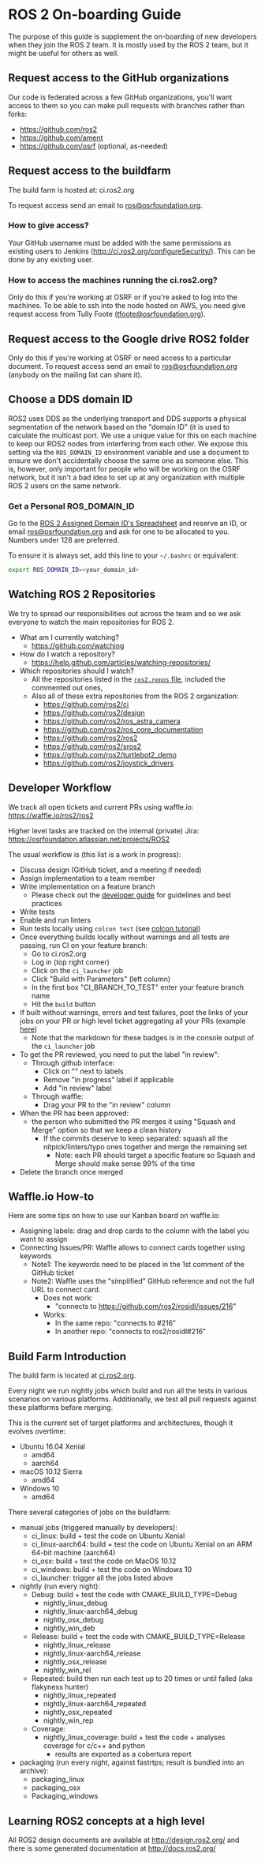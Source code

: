 # ROS 2 On-boarding Guide

The purpose of this guide is supplement the on-boarding of new developers when they join the ROS 2 team.
It is mostly used by the ROS 2 team, but it might be useful for others as well.

## Request access to the GitHub organizations

Our code is federated across a few GitHub organizations, you'll want access to them so you can make pull requests with branches rather than forks:

- https://github.com/ros2
- https://github.com/ament
- https://github.com/osrf (optional, as-needed)

## Request access to the buildfarm

The build farm is hosted at: ci.ros2.org

To request access send an email to ros@osrfoundation.org.

### How to give access?

Your GitHub username must be added with the same permissions as existing users to Jenkins (http://ci.ros2.org/configureSecurity/).
This can be done by any existing user.

### How to access the machines running the ci.ros2.org?

Only do this if you're working at OSRF or if you're asked to log into the machines.
To be able to ssh into the node hosted on AWS, you need give request access from Tully Foote (tfoote@osrfoundation.org).

## Request access to the Google drive ROS2 folder

Only do this if you're working at OSRF or need access to a particular document.
To request access send an email to ros@osrfoundation.org (anybody on the mailing list can share it).

## Choose a DDS domain ID

ROS2 uses DDS as the underlying transport and DDS supports a physical segmentation of the network based on the "domain ID" (it is used to calculate the multicast port.
We use a unique value for this on each machine to keep our ROS2 nodes from interfering from each other.
We expose this setting via the `ROS_DOMAIN_ID` environment variable and use a document to ensure we don't accidentally choose the same one as someone else.
This is, however, only important for people who will be working on the OSRF network, but it isn't a bad idea to set up at any organization with multiple ROS 2 users on the same network.

### Get a Personal ROS_DOMAIN_ID

Go to the [ROS 2 Assigned Domain ID's Spreadsheet](https://docs.google.com/spreadsheets/d/1YuDSH1CeySBP4DaCX4KoCDW_lZY4PuFWUu4MW6Vsp1s/edit) and reserve an ID, or email ros@osrfoundation.org and ask for one to be allocated to you.
Numbers under 128 are preferred.

To ensure it is always set, add this line to your `~/.bashrc` or equivalent:

```bash
export ROS_DOMAIN_ID=<your_domain_id>
```

## Watching ROS 2 Repositories

We try to spread our responsibilities out across the team and so we ask everyone to watch the main repositories for ROS 2.

- What am I currently watching?
  - https://github.com/watching
- How do I watch a repository?
  - https://help.github.com/articles/watching-repositories/
- Which repositories should I watch?
  - All the repositories listed in the [`ros2.repos` file](https://github.com/ros2/ros2/blob/master/ros2.repos), included the commented out ones,
  - Also all of these extra repositories from the ROS 2 organization:
    - https://github.com/ros2/ci
    - https://github.com/ros2/design
    - https://github.com/ros2/ros_astra_camera
    - https://github.com/ros2/ros_core_documentation
    - https://github.com/ros2/ros2
    - https://github.com/ros2/sros2
    - https://github.com/ros2/turtlebot2_demo
    - https://github.com/ros2/joystick_drivers

## Developer Workflow

We track all open tickets and current PRs using waffle.io: https://waffle.io/ros2/ros2

Higher level tasks are tracked on the internal (private) Jira: https://osrfoundation.atlassian.net/projects/ROS2

The usual workflow is (this list is a work in progress):

- Discuss design (GitHub ticket, and a meeting if needed)
- Assign implementation to a team member
- Write implementation on a feature branch
  - Please check out the [developer guide](Developer-Guide.md) for guidelines and best practices
- Write tests
- Enable and run linters
- Run tests locally using `colcon test` (see [colcon tutorial](Colcon-Tutorial.md))
- Once everything builds locally without warnings and all tests are passing, run CI on your feature branch:
  - Go to ci.ros2.org
  - Log in (top right corner)
  - Click on the `ci_launcher` job
  - Click "Build with Parameters" (left column)
  - In the first box "CI_BRANCH_TO_TEST" enter your feature branch name
  - Hit the `build` button
- If built without warnings, errors and test failures, post the links of your jobs on your PR or high level ticket aggregating all your PRs (example [here](https://github.com/ros2/rcl/pull/106#issuecomment-271119200))
  - Note that the markdown for these badges is in the console output of the `ci_launcher` job
- To get the PR reviewed, you need to put the label "in review":
  - Through github interface:
    - Click on "" next to labels
    - Remove "in progress" label if applicable
    - Add "in review" label
  - Through waffle:
    - Drag your PR to the "in review" column
- When the PR has been approved:
  - the person who submitted the PR merges it using "Squash and Merge" option so that we keep a clean history
    - If the commits deserve to keep separated: squash all the nitpick/linters/typo ones together and merge the remaining set
      - Note: each PR should target a specific feature so Squash and Merge should make sense 99% of the time
- Delete the branch once merged

## Waffle.io How-to

Here are some tips on how to use our Kanban board on waffle.io:

- Assigning labels: drag and drop cards to the column with the label you want to assign
- Connecting Issues/PR: Waffle allows to connect cards together using keywords
  - Note1: The keywords need to be placed in the 1st comment of the GitHub ticket
  - Note2: Waffle uses the "simplified" GitHub reference and not the full URL to connect card.
    - Does not work:
      - "connects to https://github.com/ros2/rosidl/issues/216"
    - Works:
      - In the same repo: "connects to #216"
      - In another repo: "connects to ros2/rosidl#216"

## Build Farm Introduction

The build farm is located at [ci.ros2.org](http://ci.ros2.org/).

Every night we run nightly jobs which build and run all the tests in various scenarios on various platforms.
Additionally, we test all pull requests against these platforms before merging.

This is the current set of target platforms and architectures, though it evolves overtime:

- Ubuntu 16.04 Xenial
  - amd64
  - aarch64
- macOS 10.12 Sierra
  - amd64
- Windows 10
  - amd64

There several categories of jobs on the buildfarm:

- manual jobs (triggered manually by developers):
  - ci_linux: build + test the code on Ubuntu Xenial
  - ci_linux-aarch64: build + test the code on Ubuntu Xenial on an ARM 64-bit machine (aarch64)
  - ci_osx: build + test the code on MacOS 10.12
  - ci_windows: build + test the code on Windows 10
  - ci_launcher: trigger all the jobs listed above
- nightly (run every night):
  - Debug: build + test the code with CMAKE_BUILD_TYPE=Debug
    - nightly_linux_debug
    - nightly_linux-aarch64_debug
    - nightly_osx_debug
    - nightly_win_deb
  - Release: build + test the code with CMAKE_BUILD_TYPE=Release
    - nightly_linux_release
    - nightly_linux-aarch64_release
    - nightly_osx_release
    - nightly_win_rel
  - Repeated: build then run each test up to 20 times or until failed (aka flakyness hunter)
    - nightly_linux_repeated
    - nightly_linux-aarch64_repeated
    - nightly_osx_repeated
    - nightly_win_rep
  - Coverage:
    - nightly_linux_coverage: build + test the code + analyses coverage for c/c++ and python
      - results are exported as a cobertura report
- packaging (run every night, against fastrtps; result is bundled into an archive):
  - packaging_linux
  - packaging_osx
  - Packaging_windows

## Learning ROS2 concepts at a high level

All ROS2 design documents are available at http://design.ros2.org/ and there is some generated documentation at http://docs.ros2.org/
